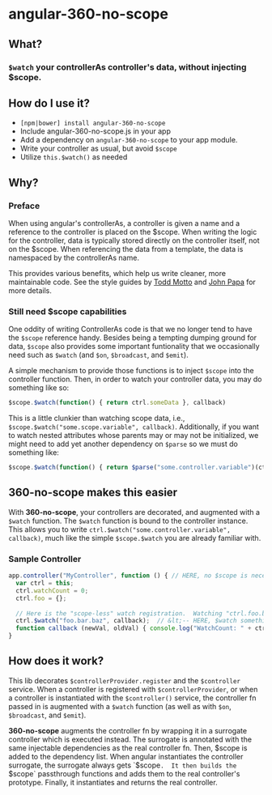 # angular-360-no-scope

## What?
### `$watch` your controllerAs controller's data, without injecting $scope.

## How do I use it?

- `[npm|bower] install angular-360-no-scope`
- Include angular-360-no-scope.js in your app
- Add a dependency on `angular-360-no-scope` to your app module.
- Write your controller as usual, but avoid `$scope`
- Utilize `this.$watch()` as needed

## Why?

### Preface
When using angular's controllerAs, a controller is given a name and a reference to the controller is placed on the $scope.  When writing the logic for the controller, data is typically stored directly on the controller itself, not on the $scope.  When referencing the data from a template, the data is namespaced by the controllerAs name.  

This provides various benefits, which help us write cleaner, more maintainable code.  See the style guides by [Todd Motto](https://github.com/toddmotto/angularjs-styleguide#controllers) and [John Papa](https://github.com/johnpapa/angularjs-styleguide#controllers) for more details.

### Still need $scope capabilities
One oddity of writing ControllerAs code is that we no longer tend to have the `$scope` reference handy.  Besides being a tempting dumping ground for data, `$scope` also provides some important funtionality that we occasionally need such as `$watch` (and `$on`, `$broadcast`, and `$emit`).  

A simple mechanism to provide those functions is to inject `$scope` into the controller function.  Then, in order to watch your controller data, you may do something like so: 
```javascript
$scope.$watch(function() { return ctrl.someData }, callback)
```
This is a little clunkier than watching scope data, i.e., `$scope.$watch("some.scope.variable", callback)`.  Additionally, if you want to watch nested attributes whose parents may or may not be initialized, we might need to add yet another dependency on `$parse` so we must do something like:
```javascript
$scope.$watch(function() { return $parse("some.controller.variable")(ctrl); }, callback);
```

## 360-no-scope makes this easier

With **360-no-scope**, your controllers are decorated, and augmented with a `$watch` function.  The `$watch` function is bound to the controller instance.  This allows you to write `ctrl.$watch("some.controller.variable", callback)`, much like the simple `$scope.$watch` you are already familiar with.

### Sample Controller

```javascript
app.controller("MyController", function () { // HERE, no $scope is necessary
  var ctrl = this;
  ctrl.watchCount = 0;
  ctrl.foo = {};
  
  // Here is the "scope-less" watch registration.  Watching "ctrl.foo.bar.baz"
  ctrl.$watch("foo.bar.baz", callback);  // &lt;-- HERE, $watch something on the controller
  function callback (newVal, oldVal) { console.log("WatchCount: " + ctrl.watchCount++, newVal, oldVal); }
}
```

## How does it work?

This lib decorates `$controllerProvider.register` and the `$controller` service.  When a controller is registered with `$controllerProvider`, or when a controller is instantiated with the `$controller()` service, the controller fn passed in is augmented with a `$watch` function (as well as with `$on`, `$broadcast`, and `$emit`).

**360-no-scope** augments the controller fn by wrapping it in a surrogate controller which is executed instead.  The surrogate is annotated with the same injectable dependencies as the real controller fn.  Then, $scope is added to the dependency list.  When angular instantiates the controller surrogate, the surrogate always gets `$scope`.  It then builds the `$scope` passthrough functions and adds them to the real controller's prototype.  Finally, it instantiates and returns the real controller.


